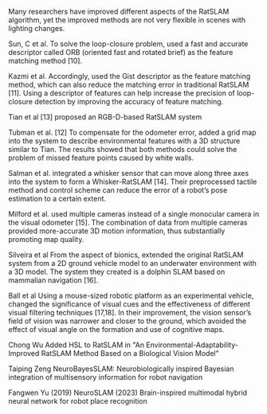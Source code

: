 Many researchers have improved different aspects of the RatSLAM algorithm, 
yet the improved methods are not very flexible in scenes with lighting changes.

Sun, C et al. 
    To solve the loop-closure problem, used a fast and accurate descriptor called ORB (oriented fast and rotated brief) as the feature matching method [10]. 

Kazmi et al.
    Accordingly, used the Gist descriptor as the feature matching method, which can also reduce the matching error in traditional RatSLAM [11]. Using a descriptor of features can help increase the precision of loop-closure detection by improving the accuracy of feature matching.

Tian et al [13]
    proposed an RGB-D-based RatSLAM system

Tubman et al. [12]
    To compensate for the odometer error, added a grid map into the system to describe environmental features with a 3D structure similar to Tian.
    The results showed that both methods could solve the problem of missed feature points caused by white walls. 

Salman et al.
    integrated a whisker sensor that can move along three axes into the system to form a Whisker-RatSLAM [14].
    Their preprocessed tactile method and control scheme can reduce the error of a robot’s pose estimation to a certain extent.

Milford et al.
    used multiple cameras instead of a single monocular camera in the visual odometer [15].
    The combination of data from multiple cameras provided more-accurate 3D motion information, thus substantially promoting map quality.
    
Silveira et al
    From the aspect of bionics, extended the original RatSLAM system from a 2D ground vehicle model to an underwater environment with a 3D model.
    The system they created is a dolphin SLAM based on mammalian navigation [16].

Ball et al
    Using a mouse-sized robotic platform as an experimental vehicle, changed the significance of visual cues and the effectiveness of different visual filtering techniques [17,18].
    In their improvement, the vision sensor’s field of vision was narrower and closer to the ground, which avoided the effect of visual angle on the formation and use of cognitive maps.


Chong Wu
    Added HSL to RatSLAM in "An Environmental-Adaptability-Improved RatSLAM Method Based on a Biological Vision Model"

Taiping Zeng
    NeuroBayesSLAM: Neurobiologically inspired Bayesian integration of multisensory information for robot navigation

Fangwen Yu
    (2019) NeuroSLAM
    (2023) Brain-inspired multimodal hybrid neural network for robot place recognition 